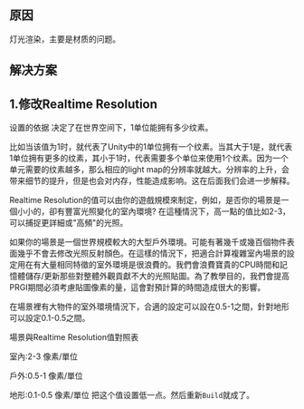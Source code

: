 ## 原因
灯光渲染，主要是材质的问题。
## 解决方案

## 1.修改Realtime Resolution
设置的依据
决定了在世界空间下，1单位能拥有多少纹素。

比如当该值为1时，就代表了Unity中的1单位拥有一个纹素。当其大于1是，就代表1单位拥有更多的纹素，其小于1时，代表需要多个单位来使用1个纹素。因为一个单元需要的纹素越多，那么相应的light map的分辨率就越大。分辨率的上升，会带来细节的提升，但是也会对内存，性能造成影响。这在后面我们会进一步解释。

Realtime Resolution的值可以由你的遊戲規模來制定，例如，是否你的場景是一個小小的，卻有豐富光照變化的室內環境? 在這種情況下，高一點的值比如2-3，可以捕捉更詳細或"高頻"的光照。

如果你的場景是一個世界規模較大的大型戶外環境。可能有著幾千或幾百個物件表面幾乎不會去修改光照反射顏色。在這樣的情況下，把適合計算複雜室內場景的設定用在有大量相同特徵的室外環境是很浪費的。我們會浪費寶貴的CPU時間和記憶體儲存/更新那些對整體外觀貢獻不大的光照貼圖。為了教學目的，我們會提高PRGI期間必須考慮貼圖像素的量，這會對預計算的時間造成很大的影響。

在場景裡有大物件的室外環境情況下，合適的設定可以設在0.5-1之間，針對地形可以設定0.1-0.5之間。

場景與Realtime Resolution值對照表

室內:2-3 像素/單位

戶外:0.5-1 像素/單位

地形:0.1-0.5 像素/單位
把这个值设置低一点。然后重新`Build`就成了。
